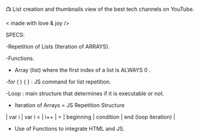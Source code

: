 📺  List creation and thumbnails view of the best tech channels on YouTube.

< made with love & joy />


SPECS:

-Repetition of Lists (Iteration of ARRAYS).

-Functions.

- Array (list) where the first index of a list is ALWAYS 0 .

-for ( ) { } : JS command for list repetition.

-Loop : main structure that determines if it is executable or not.

- Iteration of Arrays = JS Repetition Structure

| var i | var i < | i++ | = | beginning | condition | end (loop iteration) |

- Use of Functions to integrate HTML and JS.
